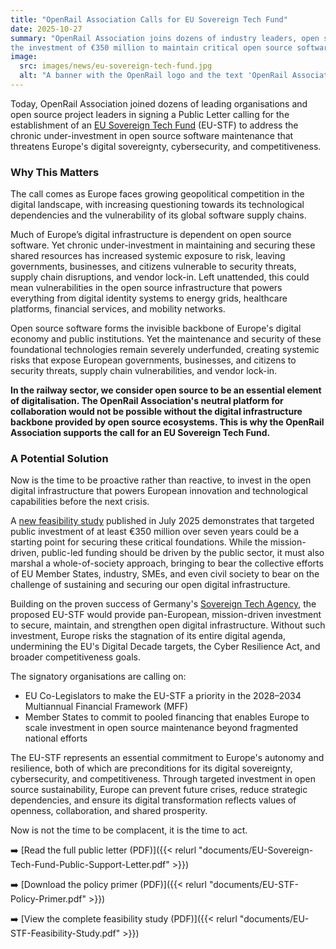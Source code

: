 ```yaml
---
title: "OpenRail Association Calls for EU Sovereign Tech Fund"
date: 2025-10-27
summary: "OpenRail Association joins dozens of industry leaders, open source companies, and civil society organizations in urging
the investment of €350 million to maintain critical open source software underpinning Europe's digital infrastructure."
image:
  src: images/news/eu-sovereign-tech-fund.jpg
  alt: "A banner with the OpenRail logo and the text 'OpenRail Association Supports OpenForum Europe's Call for an EU Sovereign Tech Fund'"
---
```


Today, OpenRail Association joined dozens of leading organisations and open source project leaders in signing a Public Letter calling for the establishment of an [EU Sovereign Tech Fund](https://eu-stf.openforumeurope.org) (EU-STF) to address the chronic under-investment in open source software maintenance that threatens Europe's digital sovereignty, cybersecurity, and competitiveness.

### Why This Matters

The call comes as Europe faces growing geopolitical competition in the digital landscape, with increasing questioning towards its technological dependencies and the vulnerability of its global software supply chains.

Much of Europe’s digital infrastructure is dependent on open source software. Yet chronic under-investment in maintaining and securing these shared resources has increased systemic exposure to risk, leaving governments, businesses, and citizens vulnerable to security threats, supply chain disruptions, and vendor lock-in. Left unattended, this could mean vulnerabilities in the open source infrastructure that powers everything from digital identity systems to energy grids, healthcare platforms, financial services, and mobility networks.

Open source software forms the invisible backbone of Europe's digital economy and public institutions. Yet the maintenance and security of these foundational technologies remain severely underfunded, creating systemic risks that expose European governments, businesses, and citizens to security threats, supply chain vulnerabilities, and vendor lock-in.

**In the railway sector, we consider open source to be an essential element of digitalisation. The OpenRail Association's neutral platform for collaboration would not be possible without the digital infrastructure backbone provided by open source ecosystems. This is why the OpenRail Association supports the call for an EU Sovereign Tech Fund.**

### A Potential Solution

Now is the time to be proactive rather than reactive, to invest in the open digital infrastructure that powers European innovation and technological capabilities before the next crisis.

A [new feasibility study](https://eu-stf.openforumeurope.org/) published in July 2025 demonstrates that targeted public investment of at least €350 million over seven years could be a starting point for securing these critical foundations. While the mission-driven, public-led funding should be driven by the public sector, it must also marshal a whole-of-society approach, bringing to bear the collective efforts of EU Member States, industry, SMEs, and even civil society to bear on the challenge of sustaining and securing our open digital infrastructure.

Building on the proven success of Germany's [Sovereign Tech Agency](https://www.sovereign.tech/), the proposed EU-STF would provide pan-European, mission-driven investment to secure, maintain, and strengthen open digital infrastructure. Without such investment, Europe risks the stagnation of its entire digital agenda, undermining the EU's Digital Decade targets, the Cyber Resilience Act, and broader competitiveness goals.

The signatory organisations are calling on:

* EU Co-Legislators to make the EU-STF a priority in the 2028–2034 Multiannual Financial Framework (MFF)
* Member States to commit to pooled financing that enables Europe to scale investment in open source maintenance beyond fragmented national efforts

The EU-STF represents an essential commitment to Europe's autonomy and resilience, both of which are preconditions for its digital sovereignty, cybersecurity, and competitiveness. Through targeted investment in open source sustainability, Europe can prevent future crises, reduce strategic dependencies, and ensure its digital transformation reflects values of openness, collaboration, and shared prosperity.

Now is not the time to be complacent, it is the time to act.

➡️ [Read the full public letter (PDF)]({{< relurl "documents/EU-Sovereign-Tech-Fund-Public-Support-Letter.pdf" >}})

➡️ [Download the policy primer (PDF)]({{< relurl "documents/EU-STF-Policy-Primer.pdf" >}})

➡️ [View the complete feasibility study (PDF)]({{< relurl "documents/EU-STF-Feasibility-Study.pdf" >}})
